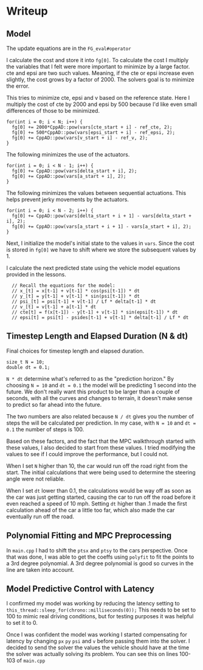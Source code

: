 # Writeup

## Model

The update equations are in the `FG_eval#operator`

I calculate the cost and store it into `fg[0]`. To calculate the cost I
multiply the variables that I felt were more important to minimize by a large
factor. cte and epsi are two such values. Meaning, if the cte or epsi increase
even slightly, the cost grows by a factor of 2000. The solvers goal is to
minimize the error.

This tries to minimize cte, epsi and v based on the reference state. Here I
multiply the cost of cte by 2000 and epsi by 500 because I'd like even small
differences of those to be minimized.

```
for(int i = 0; i < N; i++) {
  fg[0] += 2000*CppAD::pow(vars[cte_start + i] - ref_cte, 2);
  fg[0] += 500*CppAD::pow(vars[epsi_start + i] - ref_epsi, 2);
  fg[0] += CppAD::pow(vars[v_start + i] - ref_v, 2);
}
```

The following minimizes the use of the actuators.

```
for(int i = 0; i < N - 1; i++) {
  fg[0] += CppAD::pow(vars[delta_start + i], 2);
  fg[0] += CppAD::pow(vars[a_start + i], 2);
}
```

The following minimizes the values between sequential actuations. This helps
prevent jerky movements by the actuators.

```
for(int i = 0; i < N - 2; i++) {
  fg[0] += CppAD::pow(vars[delta_start + i + 1] - vars[delta_start + i], 2);
  fg[0] += CppAD::pow(vars[a_start + i + 1] - vars[a_start + i], 2);
}
```

Next, I initialize the model's initial state to the values in `vars`. Since the
cost is stored in `fg[0]` we have to shift where we store the subsequent values
by 1.

I calculate the next predicted state using the vehicle model equations provided
in the lessons.

```
  // Recall the equations for the model:
  // x_[t] = x[t-1] + v[t-1] * cos(psi[t-1]) * dt
  // y_[t] = y[t-1] + v[t-1] * sin(psi[t-1]) * dt
  // psi_[t] = psi[t-1] + v[t-1] / Lf * delta[t-1] * dt
  // v_[t] = v[t-1] + a[t-1] * dt
  // cte[t] = f(x[t-1]) - y[t-1] + v[t-1] * sin(epsi[t-1]) * dt
  // epsi[t] = psi[t] - psides[t-1] + v[t-1] * delta[t-1] / Lf * dt
```

## Timestep Length and Elapsed Duration (N & dt)

Final choices for timestep length and elapsed duration.

```
size_t N = 10;
double dt = 0.1;
```

`N * dt` determine what's referred to as the "prediction horizon." By choosing
`N = 10` and `dt = 0.1` the model will be predicting 1 second into the future.
We don't really want this product to be larger than a couple of seconds, with
all the curves and changes to terrain, it doesn't make sense to predict so far
ahead into the future.

The two numbers are also related because `N / dt` gives you the number of steps
the will be calculated per prediction. In my case, with `N = 10` and `dt = 0.1`
the number of steps is 100.

Based on these factors, and the fact that the MPC walkthrough started with
these values, I also decided to start from these values. I tried modifying the
values to see if I could improve the performance, but I could not.

When I set `N` higher than 10, the car would run off the road right from the
start. The initial calculations that were being used to determine the steering
angle were not reliable.

When I set `dt` lower than 0.1, the calculations would be way off as soon as
the car was just getting started, causing the car to run off the road before it
even reached a speed of 10 mph. Setting `dt` higher than .1 made the first
calculation ahead of the car a little too far, which also made the car
eventually run off the road.

## Polynomial Fitting and MPC Preprocessing

In `main.cpp` I had to shift the `ptsx` and `ptsy` to the cars perspective.
Once that was done, I was able to get the coeffs using `polyfit` to fit the
points to a 3rd degree polynomial. A 3rd degree polynomial is good so curves in
the line are taken into account.

## Model Predictive Control with Latency

I confirmed my model was working by reducing the latency setting to
`this_thread::sleep_for(chrono::milliseconds(0));` This needs to be set to 100
to mimic real driving conditions, but for testing purposes it was helpful to
set it to 0.

Once I was confident the model was working I started compensating for latency
by changing `px` `py` `psi` and `v` before passing them into the solver. I
decided to send the solver the values the vehicle should have at the time the
solver was actually solving its problem. You can see this on lines 100-103 of
`main.cpp`

